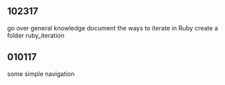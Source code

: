 
102317
------------------------------
go over general knowledge
document the ways to iterate in Ruby
create a folder ruby_iteration


010117
------------------------------
some simple navigation




